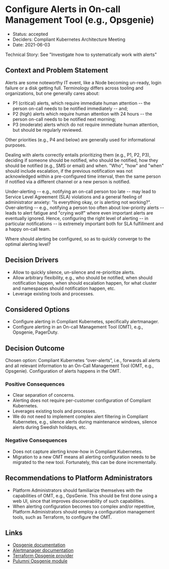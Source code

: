 # Configure Alerts in On-call Management Tool (e.g., Opsgenie)

- Status: accepted
- Deciders: Compliant Kubernetes Architecture Meeting
- Date: 2021-06-03

Technical Story: See "Investigate how to systematically work with alerts"

## Context and Problem Statement

Alerts are some noteworthy IT event, like a Node becoming un-ready, login failure or a disk getting full.
Terminology differs across tooling and organizations, but one generally cares about:

- P1 (critical) alerts, which require immediate human attention -- the person on-call needs to be notified immediately -- and;
- P2 (high) alerts which require human attention with 24 hours -- the person on-call needs to be notified next morning;
- P3 (moderate) alerts which do not require immediate human attention, but should be regularly reviewed.

Other priorities (e.g., P4 and below) are generally used for informational purposes.

Dealing with alerts correctly entails prioritizing them (e.g., P1, P2, P3), deciding if someone should be notified, who should be notified, how they should be notified (e.g., SMS or email) and when.
"Who", "how" and "when" should include escalation, if the previous notification was not acknowledged within a pre-configured time interval, then the same person if notified via a different channel or a new person is notified.

Under-alerting -- e.g., notifying an on-call person too late -- may lead to Service Level Agreement (SLA) violations and a general feeling of administrator anxiety: "Is everything okay, or is alerting not working?".
Over-alerting -- e.g., notifying a person too often about low-priority alerts -- leads to alert fatigue and "crying wolf" where even important alerts are eventually ignored.
Hence, configuring the right level of alerting -- in particular notifications -- is extremely important both for SLA fulfillment and a happy on-call team.

Where should alerting be configured, so as to quickly converge to the optimal alerting level?

## Decision Drivers

- Allow to quickly silence, un-silence and re-prioritize alerts.
- Allow arbitrary flexibility, e.g., who should be notified, when should notification happen, when should escalation happen, for what cluster and namespaces should notification happen, etc.
- Leverage existing tools and processes.

## Considered Options

- Configure alerting in Compliant Kubernetes, specifically alertmanager.
- Configure alerting in an On-call Management Tool (OMT), e.g., Opsgenie, PagerDuty.

## Decision Outcome

Chosen option: Compliant Kubernetes “over-alerts”, i.e., forwards all alerts and all relevant information to an On-Call Management Tool (OMT, e.g., Opsgenie).
Configuration of alerts happens in the OMT.

### Positive Consequences

- Clear separation of concerns.
- Alerting does not require per-customer configuration of Compliant Kubernetes.
- Leverages existing tools and processes.
- We do not need to implement complex alert filtering in Compliant Kubernetes, e.g., silence alerts during maintenance windows, silence alerts during Swedish holidays, etc.

### Negative Consequences

- Does not capture alerting know-how in Compliant Kubernetes.
- Migration to a new OMT means all alerting configuration needs to be migrated to the new tool. Fortunately, this can be done incrementally.

## Recommendations to Platform Administrators

- Platform Administrators should familiarize themselves with the capabilities of OMT, e.g., OpsGenie. This should be first done using a web UI, since that improves discoverability of such capabilities.
- When alerting configuration becomes too complex and/or repetitive, Platform Administrators should employ a configuration management tools, such as Terraform, to configure the OMT.

## Links

- [Opsgenie documentation](https://docs.opsgenie.com/)
- [Alertmanager documentation](https://prometheus.io/docs/alerting/latest/alertmanager/)
- [Terraform Opsgenie provider](https://registry.terraform.io/providers/opsgenie/opsgenie/latest/docs)
- [Pulumni Opsgenie module](https://www.pulumi.com/registry/packages/opsgenie/api-docs/)
